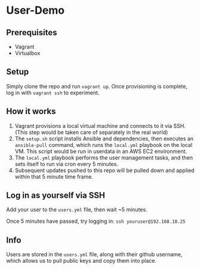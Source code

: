 # User-Demo

## Prerequisites
* Vagrant
* Virtualbox

## Setup
Simply clone the repo and run `vagrant up`.  Once provisioning is complete, log in with `vagrant ssh` to experiment.

## How it works
1. Vagrant provisions a local virtual machine and connects to it via SSH. (This step would be taken care of separately in the real world)
2. The `setup.sh` script installs Ansible and dependencies, then executes an `ansible-pull` command, which runs the `local.yml` playbook on the local VM.  This script would be run in userdata in an AWS EC2 environment. 
3. The `local.yml` playbook performs the user management tasks, and then sets itself to run via cron every 5 minutes.
4. Subsequent updates pushed to this repo will be pulled down and applied within that 5 minute time frame.

## Log in as yourself via SSH
Add your user to the `users.yml` file, then wait ~5 minutes.

Once 5 minutes have passed, try logging in: `ssh youruser@192.168.10.25`

## Info
Users are stored in the `users.yml` file, along with their github username, which allows us to pull public keys and copy them into place.
